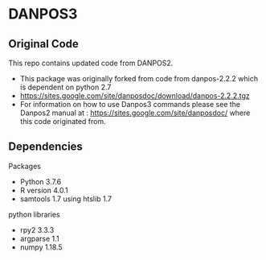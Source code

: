 # DANPOS3

## Original Code
This repo contains updated code from DANPOS2.
* This package was originally forked from code from danpos-2.2.2
which is dependent on python 2.7
 * https://sites.google.com/site/danposdoc/download/danpos-2.2.2.tgz
* For information on how to use Danpos3 commands please see the Danpos2 manual at :
https://sites.google.com/site/danposdoc/ where this code originated from.

## Dependencies
Packages
* Python 3.7.6
* R version 4.0.1
* samtools 1.7 using htslib 1.7

python libraries
* rpy2 3.3.3
* argparse 1.1
* numpy 1.18.5
